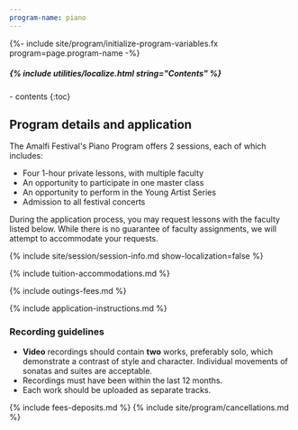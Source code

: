 ```yaml
---
program-name: piano
---
```

{%- include site/program/initialize-program-variables.fx program=page.program-name -%}

<div class="highlight-box" markdown="1">
<h5>{% include utilities/localize.html string="Contents" %}</h5>
- contents
{:toc}
</div>

## Program details and application

The Amalfi Festival's Piano Program offers 2 sessions, each of which includes:

* Four 1-hour private lessons, with multiple faculty
* An opportunity to participate in one master class
* An opportunity to perform in the Young Artist Series
* Admission to all festival concerts

During the application process, you may request lessons with the faculty listed below. While there is no guarantee of faculty assignments, we will attempt to accommodate your requests.

{% include site/session/session-info.md show-localization=false %}

{% include tuition-accommodations.md %}

{% include outings-fees.md %}

{% include application-instructions.md %}

### Recording guidelines

* **Video** recordings should contain **two** works, preferably solo, which demonstrate a contrast of style and character. Individual movements of sonatas and suites are acceptable.
* Recordings must have been within the last 12 months.
* Each work should be uploaded as separate tracks.

{% include fees-deposits.md %}
{% include site/program/cancellations.md %}

